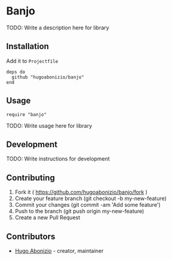# Banjo

TODO: Write a description here for library

## Installation

Add it to `Projectfile`

```crystal
deps do
  github "hugoabonizio/banjo"
end
```

## Usage

```crystal
require "banjo"
```

TODO: Write usage here for library

## Development

TODO: Write instructions for development

## Contributing

1. Fork it ( https://github.com/hugoabonizio/banjo/fork )
2. Create your feature branch (git checkout -b my-new-feature)
3. Commit your changes (git commit -am 'Add some feature')
4. Push to the branch (git push origin my-new-feature)
5. Create a new Pull Request

## Contributors

- [Hugo Abonizio](https://github.com/hugoabonizio)  - creator, maintainer
